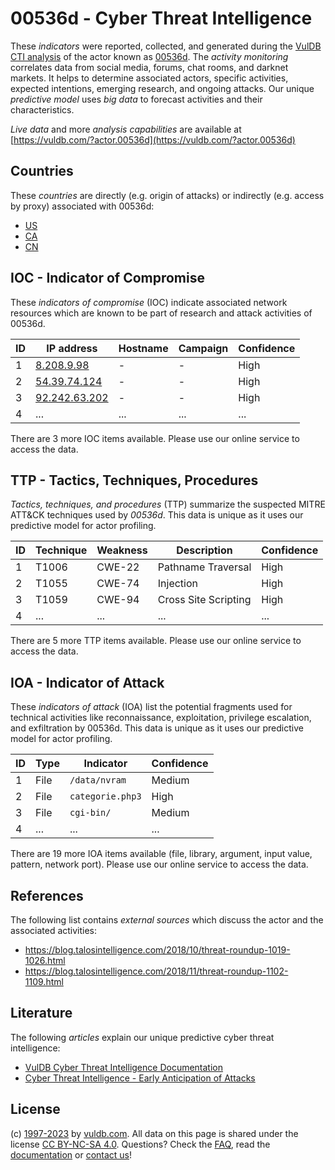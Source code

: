 # 00536d - Cyber Threat Intelligence

These _indicators_ were reported, collected, and generated during the [VulDB CTI analysis](https://vuldb.com/?kb.cti) of the actor known as [00536d](https://vuldb.com/?actor.00536d). The _activity monitoring_ correlates data from social media, forums, chat rooms, and darknet markets. It helps to determine associated actors, specific activities, expected intentions, emerging research, and ongoing attacks. Our unique _predictive model_ uses _big data_ to forecast activities and their characteristics.

_Live data_ and more _analysis capabilities_ are available at [https://vuldb.com/?actor.00536d](https://vuldb.com/?actor.00536d)

## Countries

These _countries_ are directly (e.g. origin of attacks) or indirectly (e.g. access by proxy) associated with 00536d:

* [US](https://vuldb.com/?country.us)
* [CA](https://vuldb.com/?country.ca)
* [CN](https://vuldb.com/?country.cn)

## IOC - Indicator of Compromise

These _indicators of compromise_ (IOC) indicate associated network resources which are known to be part of research and attack activities of 00536d.

ID | IP address | Hostname | Campaign | Confidence
-- | ---------- | -------- | -------- | ----------
1 | [8.208.9.98](https://vuldb.com/?ip.8.208.9.98) | - | - | High
2 | [54.39.74.124](https://vuldb.com/?ip.54.39.74.124) | - | - | High
3 | [92.242.63.202](https://vuldb.com/?ip.92.242.63.202) | - | - | High
4 | ... | ... | ... | ...

There are 3 more IOC items available. Please use our online service to access the data.

## TTP - Tactics, Techniques, Procedures

_Tactics, techniques, and procedures_ (TTP) summarize the suspected MITRE ATT&CK techniques used by _00536d_. This data is unique as it uses our predictive model for actor profiling.

ID | Technique | Weakness | Description | Confidence
-- | --------- | -------- | ----------- | ----------
1 | T1006 | CWE-22 | Pathname Traversal | High
2 | T1055 | CWE-74 | Injection | High
3 | T1059 | CWE-94 | Cross Site Scripting | High
4 | ... | ... | ... | ...

There are 5 more TTP items available. Please use our online service to access the data.

## IOA - Indicator of Attack

These _indicators of attack_ (IOA) list the potential fragments used for technical activities like reconnaissance, exploitation, privilege escalation, and exfiltration by 00536d. This data is unique as it uses our predictive model for actor profiling.

ID | Type | Indicator | Confidence
-- | ---- | --------- | ----------
1 | File | `/data/nvram` | Medium
2 | File | `categorie.php3` | High
3 | File | `cgi-bin/` | Medium
4 | ... | ... | ...

There are 19 more IOA items available (file, library, argument, input value, pattern, network port). Please use our online service to access the data.

## References

The following list contains _external sources_ which discuss the actor and the associated activities:

* https://blog.talosintelligence.com/2018/10/threat-roundup-1019-1026.html
* https://blog.talosintelligence.com/2018/11/threat-roundup-1102-1109.html

## Literature

The following _articles_ explain our unique predictive cyber threat intelligence:

* [VulDB Cyber Threat Intelligence Documentation](https://vuldb.com/?kb.cti)
* [Cyber Threat Intelligence - Early Anticipation of Attacks](https://www.scip.ch/en/?labs.20201022)

## License

(c) [1997-2023](https://vuldb.com/?kb.changelog) by [vuldb.com](https://vuldb.com/?kb.about). All data on this page is shared under the license [CC BY-NC-SA 4.0](https://creativecommons.org/licenses/by-nc-sa/4.0/). Questions? Check the [FAQ](https://vuldb.com/?kb.faq), read the [documentation](https://vuldb.com/?kb) or [contact us](https://vuldb.com/?contact)!
